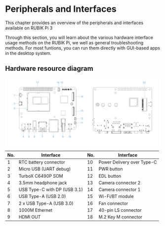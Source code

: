 

# Peripherals and Interfaces

This chapter provides an overview of the peripherals and interfaces available on RUBIK Pi 3

Through this section, you will learn about the various hardware interface usage methods on the RUBIK Pi, we well as general troubleshooting methods. For most funtions, you can run them directly with GUI-based apps in the desktop system.

## Hardware resource diagram

![](../images/data-3.svg)

| No.      | Interface                          | No.   | Interface                      |
|----------|------------------------------------|-------|--------------------------------|
| 1        | RTC battery connector              | 10    | Power Delivery over Type-C     |
| 2        | Micro USB (UART debug)             | 11    | PWR button                     |
| 3        | TurboX C6490P SOM                  | 12    | EDL button                     |
| 4        | 3.5mm headphone jack               | 13    | Camera connector 2             |
| 5        | USB Type-C with DP (USB 3.1)       | 14    | Camera connector 1             |
| 6        | USB Type-A (USB 2.0)               | 15    | Wi-Fi/BT module                |
| 7        | 2 x USB Type-A (USB 3.0)           | 16    | Fan connector                  |
| 8        | 1000M Ethernet                     | 17    | 40-pin LS connector            |
| 9        | HDMI OUT                           | 18    | M.2 Key M connector            |
